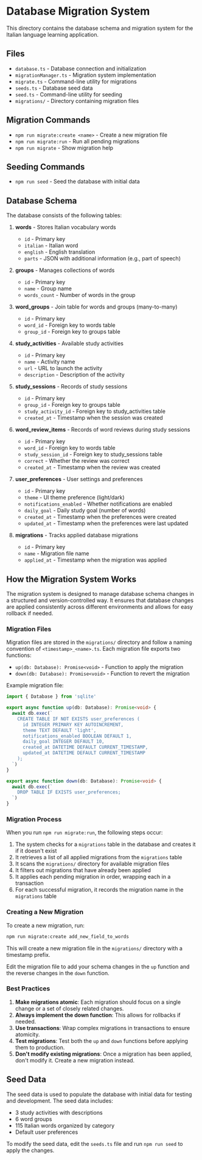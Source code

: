 # Database Migration System

This directory contains the database schema and migration system for the Italian language learning application.

## Files

- `database.ts` - Database connection and initialization
- `migrationManager.ts` - Migration system implementation
- `migrate.ts` - Command-line utility for migrations
- `seeds.ts` - Database seed data
- `seed.ts` - Command-line utility for seeding
- `migrations/` - Directory containing migration files

## Migration Commands

- `npm run migrate:create <name>` - Create a new migration file
- `npm run migrate:run` - Run all pending migrations
- `npm run migrate` - Show migration help

## Seeding Commands

- `npm run seed` - Seed the database with initial data

## Database Schema

The database consists of the following tables:

1. **words** - Stores Italian vocabulary words
   - `id` - Primary key
   - `italian` - Italian word
   - `english` - English translation
   - `parts` - JSON with additional information (e.g., part of speech)

2. **groups** - Manages collections of words
   - `id` - Primary key
   - `name` - Group name
   - `words_count` - Number of words in the group

3. **word_groups** - Join table for words and groups (many-to-many)
   - `id` - Primary key
   - `word_id` - Foreign key to words table
   - `group_id` - Foreign key to groups table

4. **study_activities** - Available study activities
   - `id` - Primary key
   - `name` - Activity name
   - `url` - URL to launch the activity
   - `description` - Description of the activity

5. **study_sessions** - Records of study sessions
   - `id` - Primary key
   - `group_id` - Foreign key to groups table
   - `study_activity_id` - Foreign key to study_activities table
   - `created_at` - Timestamp when the session was created

6. **word_review_items** - Records of word reviews during study sessions
   - `id` - Primary key
   - `word_id` - Foreign key to words table
   - `study_session_id` - Foreign key to study_sessions table
   - `correct` - Whether the review was correct
   - `created_at` - Timestamp when the review was created

7. **user_preferences** - User settings and preferences
   - `id` - Primary key
   - `theme` - UI theme preference (light/dark)
   - `notifications_enabled` - Whether notifications are enabled
   - `daily_goal` - Daily study goal (number of words)
   - `created_at` - Timestamp when the preferences were created
   - `updated_at` - Timestamp when the preferences were last updated

8. **migrations** - Tracks applied database migrations
   - `id` - Primary key
   - `name` - Migration file name
   - `applied_at` - Timestamp when the migration was applied

## How the Migration System Works

The migration system is designed to manage database schema changes in a structured and version-controlled way. It ensures that database changes are applied consistently across different environments and allows for easy rollback if needed.

### Migration Files

Migration files are stored in the `migrations/` directory and follow a naming convention of `<timestamp>_<name>.ts`. Each migration file exports two functions:

- `up(db: Database): Promise<void>` - Function to apply the migration
- `down(db: Database): Promise<void>` - Function to revert the migration

Example migration file:

```typescript
import { Database } from 'sqlite'

export async function up(db: Database): Promise<void> {
  await db.exec(`
    CREATE TABLE IF NOT EXISTS user_preferences (
      id INTEGER PRIMARY KEY AUTOINCREMENT,
      theme TEXT DEFAULT 'light',
      notifications_enabled BOOLEAN DEFAULT 1,
      daily_goal INTEGER DEFAULT 10,
      created_at DATETIME DEFAULT CURRENT_TIMESTAMP,
      updated_at DATETIME DEFAULT CURRENT_TIMESTAMP
    );
  `)
}

export async function down(db: Database): Promise<void> {
  await db.exec(`
    DROP TABLE IF EXISTS user_preferences;
  `)
}
```

### Migration Process

When you run `npm run migrate:run`, the following steps occur:

1. The system checks for a `migrations` table in the database and creates it if it doesn't exist
2. It retrieves a list of all applied migrations from the `migrations` table
3. It scans the `migrations/` directory for available migration files
4. It filters out migrations that have already been applied
5. It applies each pending migration in order, wrapping each in a transaction
6. For each successful migration, it records the migration name in the `migrations` table

### Creating a New Migration

To create a new migration, run:

```bash
npm run migrate:create add_new_field_to_words
```

This will create a new migration file in the `migrations/` directory with a timestamp prefix.

Edit the migration file to add your schema changes in the `up` function and the reverse changes in the `down` function.

### Best Practices

1. **Make migrations atomic**: Each migration should focus on a single change or a set of closely related changes.
2. **Always implement the down function**: This allows for rollbacks if needed.
3. **Use transactions**: Wrap complex migrations in transactions to ensure atomicity.
4. **Test migrations**: Test both the `up` and `down` functions before applying them to production.
5. **Don't modify existing migrations**: Once a migration has been applied, don't modify it. Create a new migration instead.

## Seed Data

The seed data is used to populate the database with initial data for testing and development. The seed data includes:

- 3 study activities with descriptions
- 6 word groups
- 115 Italian words organized by category
- Default user preferences

To modify the seed data, edit the `seeds.ts` file and run `npm run seed` to apply the changes. 
